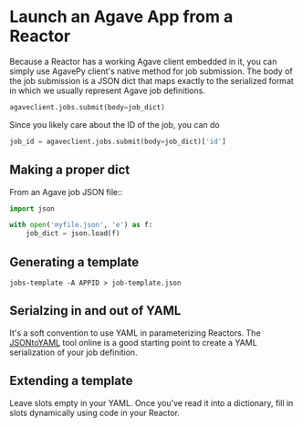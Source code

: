 # Launch an Agave App from a Reactor

Because a Reactor has a working Agave client embedded in it, you can simply 
use AgavePy client's native method for job submission. The body of the
job submission is a JSON dict that maps exactly to the serialized format
in which we usually represent Agave job definitions.

```python
agaveclient.jobs.submit(body=job_dict)
```

Since you likely care about the ID of the job, you can do

```python
job_id = agaveclient.jobs.submit(body=job_dict)['id']
```

## Making a proper dict

From an Agave job JSON file::

```python
import json

with open('myfile.json', 'e') as f:
    job_dict = json.load(f)

```

## Generating a template

```shell
jobs-template -A APPID > job-template.json
```

## Serialzing in and out of YAML

It's a soft convention to use YAML in parameterizing Reactors. 
The [JSONtoYAML](https://www.json2yaml.com/) tool online is a good starting 
point to create a YAML serialization of your job definition. 

## Extending a template 

Leave slots empty in your YAML. Once you've read it into a dictionary, 
fill in slots dynamically using code in your Reactor. 